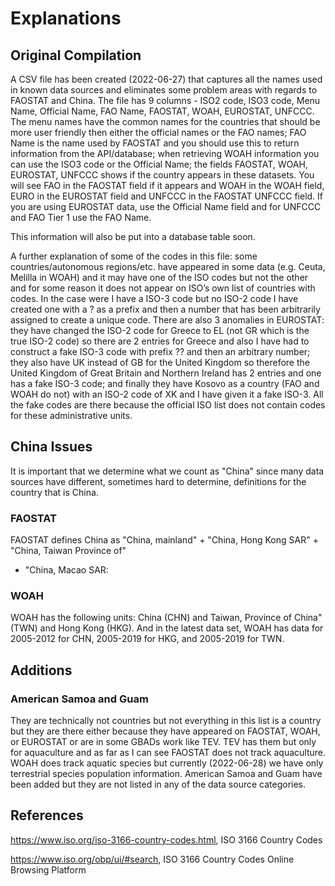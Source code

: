 # Explanations

## Original Compilation

A CSV file has been created (2022-06-27) that captures all the names used in known data sources
and eliminates some problem areas with regards to FAOSTAT and China.  The file has 9 columns - 
ISO2 code, ISO3 code, Menu Name, Official Name, FAO Name, FAOSTAT, WOAH, EUROSTAT, UNFCCC.  
The menu names have the common names for the countries that should be more user friendly then 
either the official names or the FAO names; FAO Name is the name used by FAOSTAT and you 
should use this to return information from the API/database; when retrieving WOAH information 
you can use the ISO3 code or the Official Name; the fields FAOSTAT, WOAH, EUROSTAT, UNFCCC 
shows if the country appears in these datasets.  You will see FAO in the FAOSTAT field if it 
appears and WOAH in the WOAH field, EURO in the EUROSTAT field and UNFCCC in the FAOSTAT UNFCCC 
field.  If you are using EUROSTAT data, use the Official Name field and for UNFCCC and FAO 
Tier 1 use the FAO Name.

This information will also be put into a database table soon.

A further explanation of some of the codes in this file: some countries/autonomous regions/etc. 
have appeared in some data (e.g. Ceuta, Melilla in WOAH) and it may have one of the ISO codes 
but not the other and for some reason it does not appear on ISO’s own list of countries with 
codes.  In the case were I have a ISO-3 code but no ISO-2 code I have created one with a ? as 
a prefix and then a number that has been arbitrarily assigned to create a unique code.  There 
are also 3 anomalies in EUROSTAT: they have changed the ISO-2 code for Greece to EL (not GR 
which is the true ISO-2 code) so there are 2 entries for Greece and also I have had to construct 
a fake ISO-3 code with prefix ?? and then an arbitrary number; they also have UK instead of GB 
for the United Kingdom so therefore the United Kingdom of Great Britain and Northern Ireland 
has 2 entries and one has a fake ISO-3 code; and finally they have Kosovo as a country (FAO and 
WOAH do not) with an ISO-2 code of XK and I have given it a fake ISO-3.  All the fake codes are 
there because the official ISO list does not contain codes for these administrative units.

## China Issues

It is important that we determine what we count as "China" since many data sources have 
different, sometimes hard to determine, definitions for the country that is China.

### FAOSTAT
FAOSTAT defines China as "China, mainland" + "China, Hong Kong SAR" + "China, Taiwan Province of" 
+ "China, Macao SAR:

### WOAH
WOAH has the following units: China (CHN) and Taiwan, Province of China" (TWN) and Hong Kong 
(HKG). And in the latest data set, WOAH has data for 2005-2012 for CHN, 2005-2019 for HKG, and
2005-2019 for TWN.

## Additions

### American Samoa and Guam  
They are technically not countries but not everything in this list is a country but they are 
there either because they have appeared on FAOSTAT, WOAH, or EUROSTAT or are in some GBADs work 
like TEV.  TEV has them but only for aquaculture and as far as I can see FAOSTAT does not track 
aquaculture.  WOAH does track aquatic species but currently (2022-06-28) we have only terrestrial 
species population information.  American Samoa and Guam have been added but they are not listed 
in any of the data source categories.  

## References

https://www.iso.org/iso-3166-country-codes.html, ISO 3166 Country Codes

https://www.iso.org/obp/ui/#search, ISO 3166 Country Codes  Online Browsing Platform
